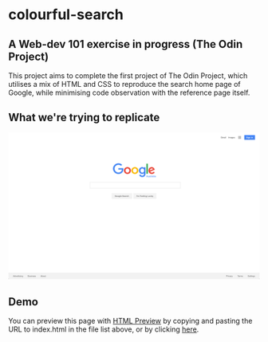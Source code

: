 # colourful-search

## A Web-dev 101 exercise in progress (The Odin Project)

This project aims to complete the first project of The Odin Project, which utilises a mix of HTML and CSS to reproduce the search home page of Google, while minimising code observation with the reference page itself.

## What we're trying to replicate

![](assets/google-ref.png?raw=true)

## Demo

You can preview this page with [HTML Preview](http://htmlpreview.github.io/) by copying and pasting the URL to index.html in the file list above, or by clicking [here](http://htmlpreview.github.io/?https://github.com/AnotherLaw/colourful-search/blob/master/index.html).